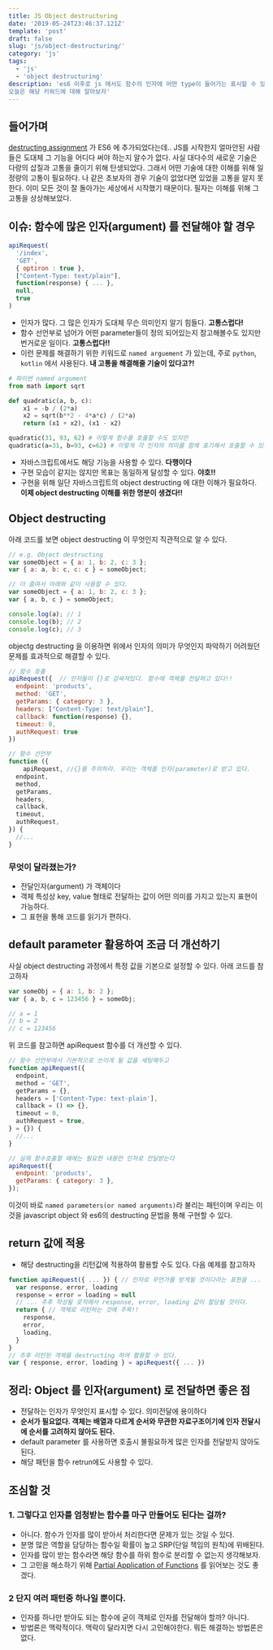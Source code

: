 ```yaml
---
title: JS Object destructuring
date: '2019-05-24T23:46:37.121Z'
template: 'post'
draft: false
slug: 'js/object-destructuring/'
category: 'js'
tags:
  - 'js'
  - 'object destructuring'
description: 'es6 이후로 js 에서도 함수의 인자에 어떤 type이 들어가는 표시할 수 있는 방법이 생겼다. 바로 object destructuring 이다.
오늘은 해당 키워드에 대해 알아보자'
---
```


## 들어가며

[destructing assignment](https://developer.mozilla.org/en-US/docs/Web/JavaScript/Reference/Operators/Destructuring_assignment) 가 ES6 에 추가되었다는데.. JS를 시작한지 얼마안된 사람들은 도대체 그 기능을 어디다 써야 하는지 알수가 없다. 사실 대다수의 새로운 기술은 다량의 삽질과 고통을 줄이기 위해 탄생되었다. 그래서 어떤 기술에 대한 이해를 위해 일정량의 고통이 필요하다. 나 같은 초보자의 경우 기술이 없었다면 있었을 고통을 알지 못한다. 이미 모든 것이 잘 돌아가는 세상에서 시작했기 때문이다. 필자는 이해를 위해 그 고통을 상상해보았다.

## 이슈: 함수에 많은 인자(argument) 를 전달해야 할 경우

```js
apiRequest(
  '/index',
  'GET',
  { optiron : true },
  ["Content-Type: text/plain"],
  function(response) { ... },
  null,
  true
)
```

- 인자가 많다. 그 많은 인자가 도대체 무슨 의미인지 알기 힘들다. **고통스럽다!**
- 함수 선언부로 넘어가 어떤 parameter들이 정의 되어있는지 참고해볼수도 있지만 번거로운 일이다. **고통스럽다!!**
- 이런 문제를 해결하기 위한 키워드로 `named arguement` 가 있는데, 주로 `python`, `kotlin` 에서 사용된다. **내 고통을 해결해줄 기술이 있다고?!**

```python
# 파이썬 named argument
from math import sqrt

def quadratic(a, b, c):
    x1 = -b / (2*a)
    x2 = sqrt(b**2 - 4*a*c) / (2*a)
    return (x1 + x2), (x1 - x2)

quadratic(31, 93, 62) # 이렇게 함수를 호출할 수도 있지만
quadratic(a=31, b=93, c=62) # 이렇게 각 인자의 의미를 함께 표기해서 호출할 수 있다.
```

- 자바스크립트에서도 해당 기능을 사용할 수 있다. **다행이다**
- 구현 모습이 같지는 않지만 목표는 동일하게 달성할 수 있다. **야호!!**
- 구현을 위해 일단 자바스크립트의 object destructing 에 대한 이해가 필요하다. **이제 object destructing 이해를 위한 명분이 생겼다!!**

## Object destructing

아래 코드를 보면 object destructing 이 무엇인지 직관적으로 알 수 있다.

```javascript
// e.g. Object destructing
var someObject = { a: 1, b: 2, c: 3 };
var { a: a, b: c, c: c } = someObject;

// 더 즐여서 아래와 같이 사용할 수 있다.
var someObject = { a: 1, b: 2, c: 3 };
var { a, b, c } = someObject;

console.log(a); // 1
console.log(b); // 2
console.log(c); // 3
```

objectg destructing 을 이용하면 위에서 인자의 의미가 무엇인지 파악하기 어려웠던 문제를 효과적으로 해결할 수 있다.

```js
// 함수 호출
apiRequest({  // 인자들이 {}로 감싸져있다. 함수에 객체를 전달하고 있다!!
  endpoint: 'products',
  method: 'GET',
  getParams: { category: 3 },
  headers: ["Content-Type: text/plain"],
  callback: function(response) {},
  timeout: 0,
  authRequest: true
})

// 함수 선언부
function ({
	apiRequest, //{}를 주의하라. 우리는 객체를 인자(parameter)로 받고 있다.
  endpoint,
  method,
  getParams,
  headers,
  callback,
  timeout,
  authRequest,
}) {
  //...
}
```

### 무엇이 달라졌는가?

- 전달인자(argument) 가 객체이다
- 객체 특성상 key, value 형태로 전달하는 값이 어떤 의미를 가지고 있는지 표현이 가능하다.
- 그 표현을 통해 코드를 읽기가 편하다.

## default parameter 활용하여 조금 더 개선하기

사실 object destructing 과정에서 특정 값을 기본으로 설정할 수 있다. 아래 코드를 참고하자

```js
var someObj = { a: 1, b: 2 };
var { a, b, c = 123456 } = someObj;

// a = 1
// b = 2
// c = 123456
```

위 코드를 참고하면 apiRequest 함수를 더 개선할 수 있다.

```javascript
// 함수 선언부에서 기본적으로 쓰이게 될 값을 세팅해두고
function apiRequest({
  endpoint,
  method = 'GET',
  getParams = {},
  headers = ['Content-Type: text-plain'],
  callback = () => {},
  timeout = 0,
  authRequest = true,
} = {}) {
  //...
}

// 실제 함수호출할 때에는 필요한 내용만 인자로 전달받는다
apiRequest({
  endpoint: 'products',
  getParams: { category: 3 },
});
```

이것이 바로 `named parameters(or named arguments)`라 불리는 패턴이며 우리는 이것을 javascript object 와 es6의 destructing 문법을 통해 구현할 수 있다.

## return 값에 적용

- 해당 destructing을 리턴값에 적용하여 활용할 수도 있다. 다음 예제를 참고하자

```js
function apiRequest({ ... }) { // 인자로 무언가를 받게될 것이다라는 표현을 ... 으로 표현했다.
  var response, error, loading
  response = error = loading = null
  // ... 추후 작성될 로직에서 response, error, loading 값이 할당될 것이다.
  return { // 객체로 리턴하는 것에 주목!!
    response,
    error,
    loading,
  }
}
// 추후 리턴된 객체를 destructing 하여 활용할 수 있다.
var { response, error, loading } = apiRequest({ ... })

```

## 정리: Object 를 인자(argument) 로 전달하면 좋은 점

- 전달하는 인자가 무엇인지 표시할 수 있다. 의미전달에 용이하다
- **순서가 필요없다. 객체는 배열과 다르게 순서와 무관한 자료구조이기에 인자 전달시에 순서를 고려하지 않아도 된다.**
- default parameter 를 사용하면 호출시 불필요하게 많은 인자를 전달받지 않아도 된다.
- 해당 패턴을 함수 retrun에도 사용할 수 있다.

## 조심할 것

### 1. 그렇다고 인자를 엄청받는 함수를 마구 만들어도 된다는 걸까?

- 아니다. 함수가 인자를 많이 받아서 처리한다면 문제가 있는 것일 수 있다.
- 분명 많은 역할을 담당하는 함수일 확률이 높고 SRP(단일 책임의 원칙)에 위배된다.
- 인자를 많이 받는 함수라면 해당 함수를 하위 함수로 분리할 수 없는지 생각해보자.
- 그 고민을 해소하기 위해 [Partial Application of Functions](https://hackernoon.com/partial-application-of-functions-dbe7d9b80760) 를 읽어보는 것도 좋겠다.

### 2 단지 여러 패턴중 하나일 뿐이다.

- 인자를 하나만 받아도 되는 함수에 굳이 객체로 인자를 전달해야 할까? 아니다.
- 방법론은 맥락적이다. 맥락이 달라지면 다시 고민해야한다. 뭐든 해결하는 방법론은 없다.
